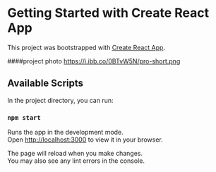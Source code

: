 # Getting Started with Create React App

This project was bootstrapped with [Create React App](https://github.com/facebook/create-react-app).

####project photo
https://i.ibb.co/0BTvW5N/pro-short.png

## Available Scripts

In the project directory, you can run:

### `npm start`

Runs the app in the development mode.\
Open [http://localhost:3000](http://localhost:3000) to view it in your browser.

The page will reload when you make changes.\
You may also see any lint errors in the console.
